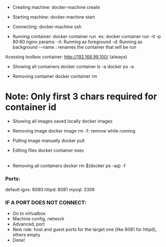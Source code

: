 - Creating machine:
docker-machine create <name>

- Starting machine:
docker-machine start <name>

- Connecting:
docker-machine ssh <name>

- Running container:
docker container run <params> <port> <image>
ex: docker container run -it -p 80:80 nginx
	params:
		-it: Running as foreground
		-d: Running as background
		--name <name>: renames the container that will be run

Acessing toolbox container: http://192.168.99.100/ (always)

- Showing all containers
docker container ls -a
docker ps -a

- Removing container
docker container rm <id>
# Note: Only first 3 chars required for container id

- Showing all images saved locally
docker images

- Removing image
docker image rm <id>
	-f: remove while running

- Pulling image manually
docker pull <name>

- Editing files
docker container exec <params> <name> <option>

- Removing all containers
docker rm $(docker ps -aq) -f

### Ports:
default ignx: 8080
httpd: 8081
mysql: 3306

### IF A PORT DOES NOT CONNECT:

- Go to virtualbox
- Machine config, network
- Advanced, port
- New rule: host and guest ports for the target one (like 8081 for httpd), others empty
- Done!























